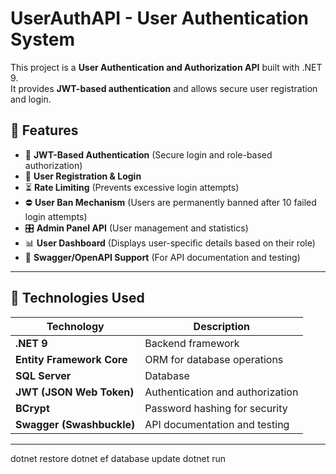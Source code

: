 # UserAuthAPI - User Authentication System

This project is a **User Authentication and Authorization API** built with .NET 9.  
It provides **JWT-based authentication** and allows secure user registration and login.

## 🚀 Features
- 🔐 **JWT-Based Authentication** (Secure login and role-based authorization)
- 🔄 **User Registration & Login**
- ⏳ **Rate Limiting** (Prevents excessive login attempts)
- ⛔ **User Ban Mechanism** (Users are permanently banned after 10 failed login attempts)
- 🎛️ **Admin Panel API** (User management and statistics)
- 📊 **User Dashboard** (Displays user-specific details based on their role)
- 📜 **Swagger/OpenAPI Support** (For API documentation and testing)

---

## 📌 Technologies Used
| Technology | Description |
|------------|------------|
| **.NET 9** | Backend framework |
| **Entity Framework Core** | ORM for database operations |
| **SQL Server** | Database |
| **JWT (JSON Web Token)** | Authentication and authorization |
| **BCrypt** | Password hashing for security |
| **Swagger (Swashbuckle)** | API documentation and testing |

---

dotnet restore
dotnet ef database update
dotnet run
